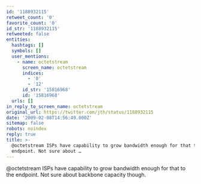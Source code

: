 ```yaml
---
id: '1188932115'
retweet_count: '0'
favorite_count: '0'
id_str: '1188932115'
retweeted: false
entities:
  hashtags: []
  symbols: []
  user_mentions:
    - name: octetstream
      screen_name: octetstream
      indices:
        - '0'
        - '12'
      id_str: '15816968'
      id: '15816968'
  urls: []
in_reply_to_screen_name: octetstream
original_url: https://twitter.com/jth/status/1188932115
date: '2009-02-08T14:56:49.000Z'
sitemap: false
robots: noindex
reply: true
title: >-
  @octetstream ISPs have capability to grow bandwidth enough for that to the
  endpoint. Not sure about …
---
```


@octetstream ISPs have capability to grow bandwidth enough for that to the endpoint. Not sure about backbone capacity though.